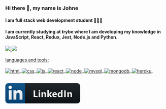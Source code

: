 ### Hi there 👋, my name is Johne
#### I am full stack web development student 🧑🏾‍🎓
#### I am currently studying at trybe where I am developing my knowledge in JavaScript, React, Redux, Jest, Node.js and Python.
  
 <div style="display: inline_block">
  <a href="https://github.com/johnealves">
  <img height="170em" src="https://github-readme-stats.vercel.app/api?username=johnealves&show_icons=true&theme=radical&include_all_commits=true&count_private=true"/>
  <img height="170em" src="https://github-readme-stats.vercel.app/api/top-langs/?username=johnealves&layout=compact&langs_count=7&theme=radical"/>
</div>
<div style="display: inline_block"><br>
  languages and tools:<br><br>
  <img align="center" alt="html" height="40" width="40" src="https://icongr.am/devicon/html5-original.svg?size=128&color=000000">&nbsp;   
  <img align="center" alt="css" height="40" width="40" src="https://icongr.am/devicon/css3-original.svg?size=128&color=000000">&nbsp;
  <img align="center" alt="js" height="40" width="40" src="https://icongr.am/devicon/javascript-original.svg?size=128&color=000000">&nbsp;
  <img align="center" alt="react" height="40" width="40" src="https://icongr.am/devicon/react-original.svg?size=148&color=000000">&nbsp;
  <img align="center" alt="node" height="40" width="40" src="https://icongr.am/devicon/nodejs-original.svg?size=148&color=000000">&nbsp;
  <img align="center" alt="mysql" height="40" width="40" src="https://icongr.am/devicon/mysql-original-wordmark.svg?size=128&color=currentColor">&nbsp;
  <img align="center" alt="mongodb" height="40" width="40" src="https://icongr.am/devicon/mongodb-original-wordmark.svg?size=128&color=currentColor">&nbsp;
  <img align="center" alt="heroku" height="40" width="40" src="https://icongr.am/devicon/heroku-original-wordmark.svg?size=128&color=currentColor">&nbsp;
</div>

   
##
   
<div> 
  <a href="https://www.linkedin.com/in/johne-alves/" target="_blanck">
  <img src="https://raw.githubusercontent.com/MikeCodesDotNET/ColoredBadges/master/svg/social/linkedin.svg" target="_blank" alt="HTML" style="vertical-align:top          margin:6px 4px">
  </a>
</div>
 
